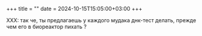 +++
title = ""
date = 2024-10-15T15:05:00+03:00 
+++

XXX: так че, ты предлагаешь у каждого мудака днк-тест делать, прежде чем его в биореактор пихать ?
